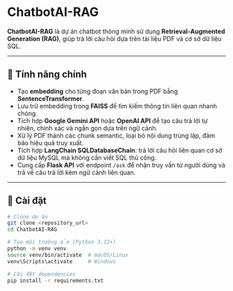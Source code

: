 # ChatbotAI-RAG

**ChatbotAI-RAG** là dự án chatbot thông minh sử dụng **Retrieval-Augmented Generation (RAG)**, giúp trả lời câu hỏi dựa trên tài liệu PDF và cơ sở dữ liệu SQL.

---

## 🔹 Tính năng chính

- Tạo **embedding** cho từng đoạn văn bản trong PDF bằng **SentenceTransformer**.
- Lưu trữ embedding trong **FAISS** để tìm kiếm thông tin liên quan nhanh chóng.
- Tích hợp **Google Gemini API** hoặc **OpenAI API** để tạo câu trả lời tự nhiên, chính xác và ngắn gọn dựa trên ngữ cảnh.
- Xử lý PDF thành các chunk semantic, loại bỏ nội dung trùng lặp, đảm bảo hiệu quả truy xuất.
- Tích hợp **LangChain SQLDatabaseChain**: trả lời câu hỏi liên quan cơ sở dữ liệu MySQL mà không cần viết SQL thủ công.
- Cung cấp **Flask API** với endpoint `/ask` để nhận truy vấn từ người dùng và trả về câu trả lời kèm ngữ cảnh liên quan.

---

## 🔹 Cài đặt

```bash
# Clone dự án
git clone <repository_url>
cd ChatbotAI-RAG

# Tạo môi trường ảo (Python 3.12+)
python -m venv venv
source venv/bin/activate  # macOS/Linux
venv\Scripts\activate     # Windows

# Cài đặt dependencies
pip install -r requirements.txt